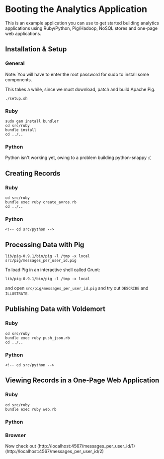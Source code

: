 Booting the Analytics Application
=================================

This is an example application you can use to get started building analytics applications using Ruby/Python, Pig/Hadoop, NoSQL stores and one-page web applications.

Installation & Setup
--------------------

### General

Note: You will have to enter the root password for sudo to install some components.

This takes a while, since we must download, patch and build Apache Pig.

    ./setup.sh

### Ruby

    sudo gem install bundler
    cd src/ruby
    bundle install
    cd ../..

### Python

Python isn't working yet, owing to a problem building python-snappy :(

<!-- The Python setup takes a while to compile.

    cd src/python
    python ./setup.py
    cd ../.. -->

Creating Records
----------------

### Ruby

    cd src/ruby
    bundle exec ruby create_avros.rb
    cd ../..

### Python

    <!-- cd src/python -->
    

Processing Data with Pig
------------------------

    lib/pig-0.9.1/bin/pig -l /tmp -x local src/pig/messages_per_user_id.pig

To load Pig in an interactive shell called Grunt:

    lib/pig-0.9.1/bin/pig -l /tmp -x local

and open `src/pig/messages_per_user_id.pig` and try out `DESCRIBE` and `ILLUSTRATE`.

Publishing Data with Voldemort
------------------------------

### Ruby

    cd src/ruby
    bundle exec ruby push_json.rb
    cd ../..

### Python

    <!-- cd src/python -->

Viewing Records in a One-Page Web Application
---------------------------------------------

### Ruby

    cd src/ruby
    bundle exec ruby web.rb

### Python

    
### Browser

Now check out (http://localhost:4567/messages_per_user_id/1) (http://localhost:4567/messages_per_user_id/2)

